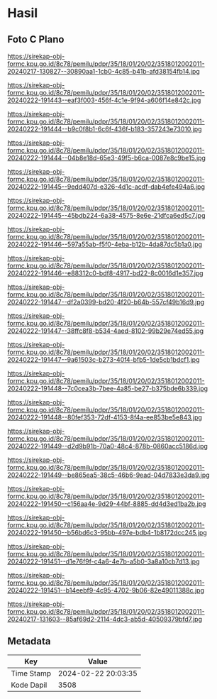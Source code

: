 # Hasil

## Foto C Plano

https://sirekap-obj-formc.kpu.go.id/8c78/pemilu/pdpr/35/18/01/20/02/3518012002011-20240217-130827--30890aa1-1cb0-4c85-b41b-afd38154fb14.jpg

https://sirekap-obj-formc.kpu.go.id/8c78/pemilu/pdpr/35/18/01/20/02/3518012002011-20240222-191443--eaf3f003-456f-4c1e-9f94-a606f14e842c.jpg

https://sirekap-obj-formc.kpu.go.id/8c78/pemilu/pdpr/35/18/01/20/02/3518012002011-20240222-191444--b9c0f8b1-6c6f-436f-b183-357243e73010.jpg

https://sirekap-obj-formc.kpu.go.id/8c78/pemilu/pdpr/35/18/01/20/02/3518012002011-20240222-191444--04b8e18d-65e3-49f5-b6ca-0087e8c9be15.jpg

https://sirekap-obj-formc.kpu.go.id/8c78/pemilu/pdpr/35/18/01/20/02/3518012002011-20240222-191445--9edd407d-e326-4d1c-acdf-dab4efe494a6.jpg

https://sirekap-obj-formc.kpu.go.id/8c78/pemilu/pdpr/35/18/01/20/02/3518012002011-20240222-191445--45bdb224-6a38-4575-8e6e-21dfca6ed5c7.jpg

https://sirekap-obj-formc.kpu.go.id/8c78/pemilu/pdpr/35/18/01/20/02/3518012002011-20240222-191446--597a55ab-f5f0-4eba-b12b-4da87dc5b1a0.jpg

https://sirekap-obj-formc.kpu.go.id/8c78/pemilu/pdpr/35/18/01/20/02/3518012002011-20240222-191446--e88312c0-bdf8-4917-bd22-8c0016d1e357.jpg

https://sirekap-obj-formc.kpu.go.id/8c78/pemilu/pdpr/35/18/01/20/02/3518012002011-20240222-191447--df2a0399-bd20-4f20-b64b-557cf49b16d9.jpg

https://sirekap-obj-formc.kpu.go.id/8c78/pemilu/pdpr/35/18/01/20/02/3518012002011-20240222-191447--38ffc8f8-b534-4aed-8102-99b29e74ed55.jpg

https://sirekap-obj-formc.kpu.go.id/8c78/pemilu/pdpr/35/18/01/20/02/3518012002011-20240222-191447--9a61503c-b273-40f4-bfb5-1de5cb1bdcf1.jpg

https://sirekap-obj-formc.kpu.go.id/8c78/pemilu/pdpr/35/18/01/20/02/3518012002011-20240222-191448--7c0cea3b-7bee-4a85-be27-b375bde6b339.jpg

https://sirekap-obj-formc.kpu.go.id/8c78/pemilu/pdpr/35/18/01/20/02/3518012002011-20240222-191448--80fef353-72df-4153-8f4a-ee853be5e843.jpg

https://sirekap-obj-formc.kpu.go.id/8c78/pemilu/pdpr/35/18/01/20/02/3518012002011-20240222-191449--d2d9b91b-70a0-48c4-878b-0860acc5186d.jpg

https://sirekap-obj-formc.kpu.go.id/8c78/pemilu/pdpr/35/18/01/20/02/3518012002011-20240222-191449--be865ea5-38c5-46b6-9ead-04d7833e3da9.jpg

https://sirekap-obj-formc.kpu.go.id/8c78/pemilu/pdpr/35/18/01/20/02/3518012002011-20240222-191450--c156aa4e-9d29-44bf-8885-dd4d3ed1ba2b.jpg

https://sirekap-obj-formc.kpu.go.id/8c78/pemilu/pdpr/35/18/01/20/02/3518012002011-20240222-191450--b56bd6c3-95bb-497e-bdb4-1b8172dcc245.jpg

https://sirekap-obj-formc.kpu.go.id/8c78/pemilu/pdpr/35/18/01/20/02/3518012002011-20240222-191451--d1e76f9f-c4a6-4e7b-a5b0-3a8a10cb7d13.jpg

https://sirekap-obj-formc.kpu.go.id/8c78/pemilu/pdpr/35/18/01/20/02/3518012002011-20240222-191451--b14eebf9-4c95-4702-9b06-82e49011388c.jpg

https://sirekap-obj-formc.kpu.go.id/8c78/pemilu/pdpr/35/18/01/20/02/3518012002011-20240217-131603--85af69d2-2114-4dc3-ab5d-40509379bfd7.jpg


## Metadata

| Key        | Value               |
| ---------- | ------------------- |
| Time Stamp | 2024-02-22 20:03:35 |
| Kode Dapil | 3508                |



